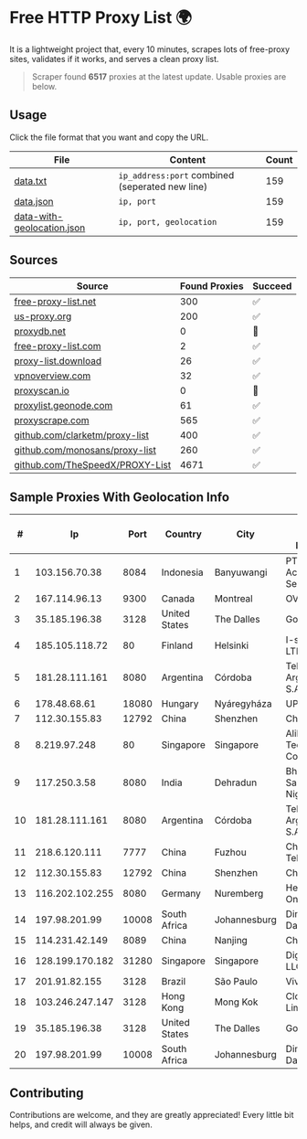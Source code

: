 
# Free HTTP Proxy List 🌍

It is a lightweight project that, every 10 minutes, scrapes lots of free-proxy sites, validates if it works, and serves a clean proxy list.


> Scraper found **6517** proxies at the latest update. Usable proxies are below.

## Usage

Click the file format that you want and copy the URL.


|File|Content|Count|
|----|-------|-----|
|[data.txt](https://raw.githubusercontent.com/themiralay/Proxy-List-World/master/data.txt)|`ip_address:port` combined (seperated new line)|159|
|[data.json](https://raw.githubusercontent.com/themiralay/Proxy-List-World/master/data.json)|`ip, port`|159|
|[data-with-geolocation.json](https://raw.githubusercontent.com/themiralay/Proxy-List-World/master/data-with-geolocation.json)|`ip, port, geolocation`|159|

## Sources

|Source|Found Proxies|Succeed|
|------|-------------|-------|
|[free-proxy-list.net](https://free-proxy-list.net)|300|✅|
|[us-proxy.org](https://www.us-proxy.org)|200|✅|
|[proxydb.net](http://proxydb.net)|0|🚫|
|[free-proxy-list.com](https://free-proxy-list.com/?page=&port=&type%5B%5D=http&type%5B%5D=https&up_time=0&search=Search)|2|✅|
|[proxy-list.download](https://www.proxy-list.download/HTTP)|26|✅|
|[vpnoverview.com](https://vpnoverview.com/privacy/anonymous-browsing/free-proxy-servers)|32|✅|
|[proxyscan.io](https://www.proxyscan.io)|0|🚫|
|[proxylist.geonode.com](https://proxylist.geonode.com/api/proxy-list?limit=300&page=1&sort_by=lastChecked&sort_type=desc&protocols=http,https)|61|✅|
|[proxyscrape.com](https://api.proxyscrape.com/v2/?request=displayproxies&protocol=http&timeout=10000&country=all&ssl=all&anonymity=all)|565|✅|
|[github.com/clarketm/proxy-list](https://raw.githubusercontent.com/clarketm/proxy-list/master/proxy-list-raw.txt)|400|✅|
|[github.com/monosans/proxy-list](https://raw.githubusercontent.com/monosans/proxy-list/main/proxies/http.txt)|260|✅|
|[github.com/TheSpeedX/PROXY-List](https://raw.githubusercontent.com/TheSpeedX/PROXY-List/master/http.txt)|4671|✅|


## Sample Proxies With Geolocation Info

|#|Ip|Port|Country|City|Internet Service Provider|
|-|--|----|-------|----|-------------------------|
|1|103.156.70.38|8084|Indonesia|Banyuwangi|PT Indo Access Semesta|
|2|167.114.96.13|9300|Canada|Montreal|OVH SAS|
|3|35.185.196.38|3128|United States|The Dalles|Google LLC|
|4|185.105.118.72|80|Finland|Helsinki|I-servers LTD|
|5|181.28.111.161|8080|Argentina|Córdoba|Telecom Argentina S.A|
|6|178.48.68.61|18080|Hungary|Nyáregyháza|UPC|
|7|112.30.155.83|12792|China|Shenzhen|China Mobile|
|8|8.219.97.248|80|Singapore|Singapore|Alibaba (US) Technology Co., Ltd.|
|9|117.250.3.58|8080|India|Dehradun|Bharat Sanchar Nigam Ltd|
|10|181.28.111.161|8080|Argentina|Córdoba|Telecom Argentina S.A|
|11|218.6.120.111|7777|China|Fuzhou|China Telecom|
|12|112.30.155.83|12792|China|Shenzhen|China Mobile|
|13|116.202.102.255|8080|Germany|Nuremberg|Hetzner Online GmbH|
|14|197.98.201.99|10008|South Africa|Johannesburg|Dimension Data|
|15|114.231.42.149|8089|China|Nanjing|Chinanet|
|16|128.199.170.182|31280|Singapore|Singapore|DigitalOcean, LLC|
|17|201.91.82.155|3128|Brazil|São Paulo|Vivo|
|18|103.246.247.147|3128|Hong Kong|Mong Kok|Cloudie Limited|
|19|35.185.196.38|3128|United States|The Dalles|Google LLC|
|20|197.98.201.99|10008|South Africa|Johannesburg|Dimension Data|



## Contributing

Contributions are welcome, and they are greatly appreciated! Every
little bit helps, and credit will always be given.

